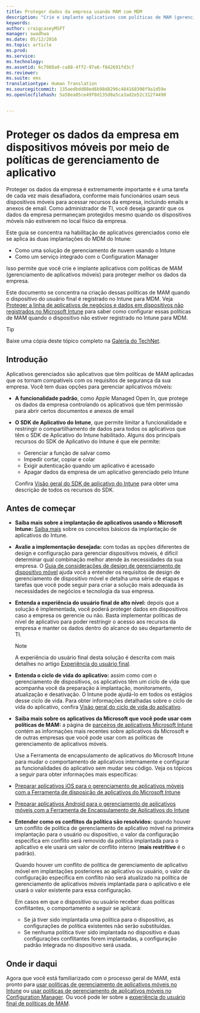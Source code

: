 ```yaml
---
title: Proteger dados da empresa usando MAM com MDM
description: "Crie e implante aplicativos com políticas de MAM (gerenciamento de aplicativos móveis) para proteger melhor os dados da empresa."
keywords: 
author: craigcaseyMSFT
manager: swadhwa
ms.date: 05/12/2016
ms.topic: article
ms.prod: 
ms.service: 
ms.technology: 
ms.assetid: 6c7088a9-ca88-4ff2-97a6-f842691fd3c7
ms.reviewer: 
ms.suite: ems
translationtype: Human Translation
ms.sourcegitcommit: 135aedbdd08ed6b98d8296c484168398f9a1d59e
ms.openlocfilehash: 5a58ea05ce49f0d135d8a5ca3ad2e52c312f4490


---
```


# Proteger os dados da empresa em dispositivos móveis por meio de políticas de gerenciamento de aplicativo
Proteger os dados da empresa é extremamente importante e é uma tarefa de cada vez mais desafiadora, conforme mais funcionários usam seus dispositivos móveis para acessar recursos da empresa, incluindo emails e anexos de email. Como administrador de TI, você deseja garantir que os dados da empresa permaneçam protegidos mesmo quando os dispositivos móveis não estiverem no local físico da empresa.

Este guia se concentra na habilitação de aplicativos gerenciados como ele se aplica às duas implantações do MDM do Intune:

- Como uma solução de gerenciamento de nuvem usando o Intune
- Como um serviço integrado com o Configuration Manager

Isso permite que você crie e implante aplicativos com políticas de MAM (gerenciamento de aplicativos móveis) para proteger melhor os dados da empresa.

Este documento se concentra na criação dessas políticas de MAM quando o dispositivo do usuário final é registrado no Intune para MDM. Veja [Proteger a linha de aplicativos de negócios e dados em dispositivos não registrados no Microsoft Intune](https://docs.microsoft.com/en-us/intune/deploy-use/protect-line-of-business-apps-and-data-on-devices-not-enrolled-in-microsoft-intune) para saber como configurar essas políticas de MAM quando o dispositivo não estiver registrado no Intune para MDM.

> [!TIP]
> Baixe uma cópia deste tópico completo na [Galeria do TechNet](https://gallery.technet.microsoft.com/Protect-Company-Data-on-d972f4f4/file/154240/1/Protect%20Company%20Data%20on%20Mobile%20Devices%20through%20Application%20Management%20Policies.pdf).

## Introdução
Aplicativos gerenciados são aplicativos que têm políticas de MAM aplicadas que os tornam compatíveis com os requisitos de segurança da sua empresa. Você tem duas opções para gerenciar aplicativos móveis:
- **A funcionalidade padrão**, como Apple Managed Open In, que protege os dados da empresa controlando os aplicativos que têm permissão para abrir certos documentos e anexos de email
- **O SDK de Aplicativo do Intune**, que permite limitar a funcionalidade e restringir o compartilhamento de dados para todos os aplicativos que têm o SDK de Aplicativo do Intune habilitado. Alguns dos principais recursos do SDK de Aplicativo do Intune é que ele permite:
  - Gerenciar a função de salvar como
  - Impedir cortar, copiar e colar
  - Exigir autenticação quando um aplicativo é acessado
  - Apagar dados da empresa de um aplicativo gerenciado pelo Intune

  Confira [Visão geral do SDK de aplicativo do Intune](https://docs.microsoft.com/en-us/intune/develop/intune-app-sdk) para obter uma descrição de todos os recursos do SDK.

## Antes de começar
- **Saiba mais sobre a implantação de aplicativos usando o Microsoft Intune:**  [Saiba mais](https://docs.microsoft.com/en-us/intune/understand-explore/get-started-with-a-30-day-trial-of-microsoft-intune) sobre os conceitos básicos da implantação de aplicativos do Intune.

- **Avalie a implementação desejada:** com todas as opções diferentes de design e configuração para gerenciar dispositivos móveis, é difícil determinar qual combinação melhor atende às necessidades da sua empresa. O [Guia de considerações de design de gerenciamento de dispositivo móvel](https://docs.microsoft.com/en-us/enterprise-mobility/Solutions/mdm-design-considerations-guide) ajuda você a entender os requisitos de design de gerenciamento de dispositivo móvel e detalha uma série de etapas e tarefas que você pode seguir para criar a solução mais adequada às necessidades de negócios e tecnologia da sua empresa.
- **Entenda a experiência do usuário final de alto nível:** depois que a solução é implementada, você poderá proteger dados em dispositivos caso a empresa os gerencie ou não. Basta implementar políticas de nível de aplicativo para poder restringir o acesso aos recursos da empresa e manter os dados dentro do alcance do seu departamento de TI.

   > [!NOTE]
   > A experiência do usuário final desta solução é descrita com mais detalhes no artigo [Experiência do usuário final](end-user-experience-mam.md).

- **Entenda o ciclo de vida do aplicativo:** assim como com o gerenciamento de dispositivos, os aplicativos têm um ciclo de vida que acompanha você da preparação à implantação, monitoramento, atualização e desativação. O Intune pode ajudá-lo em todos os estágios desse ciclo de vida. Para obter informações detalhadas sobre o ciclo de vida do aplicativo, confira [Visão geral do ciclo de vida do aplicativo](https://docs.microsoft.com/en-us/intune/deploy-use/overview-of-app-lifecycle-in-microsoft-intune).
- **Saiba mais sobre os aplicativos da Microsoft que você pode usar com políticas de MAM:** a página de [parceiros de aplicativos Microsoft Intune](https://www.microsoft.com/en-us/cloud-platform/microsoft-intune-partners) contém as informações mais recentes sobre aplicativos da Microsoft e de outras empresas que você pode usar com as políticas de gerenciamento de aplicativos móveis.

  Use a Ferramenta de encapsulamento de aplicativos do Microsoft Intune para mudar o comportamento de aplicativos internamente e configurar as funcionalidades do aplicativo sem mudar seu código. Veja os tópicos a seguir para obter informações mais específicas:
 - [Preparar aplicativos iOS para o gerenciamento de aplicativos móveis com a Ferramenta de disposição de aplicativos do Microsoft Intune](https://docs.microsoft.com/en-us/intune/deploy-use/prepare-ios-apps-for-mobile-application-management-with-the-microsoft-intune-app-wrapping-tool)
 - [Preparar aplicativos Android para o gerenciamento de aplicativos móveis com a Ferramenta de Encapsulamento de Aplicativos do Intune](https://docs.microsoft.com/en-us/intune/deploy-use/prepare-android-apps-for-mobile-application-management-with-the-microsoft-intune-app-wrapping-tool)

- **Entender como os conflitos da política são resolvidos:** quando houver um conflito de política de gerenciamento de aplicativo móvel na primeira implantação para o usuário ou dispositivo, o valor da configuração específica em conflito será removido da política implantada para o aplicativo e ele usará um valor de conflito interno (**mais restritivo** é o padrão).

  Quando houver um conflito de política de gerenciamento de aplicativo móvel em implantações posteriores ao aplicativo ou usuário, o valor da configuração específica em conflito não será atualizado na política de gerenciamento de aplicativos móveis implantada para o aplicativo e ele usará o valor existente para essa configuração.

  Em casos em que o dispositivo ou usuário receber duas políticas conflitantes, o comportamento a seguir se aplicará:
  - Se já tiver sido implantada uma política para o dispositivo, as configurações de política existentes não serão substituídas.
  - Se nenhuma política tiver sido implantada no dispositivo e duas configurações conflitantes forem implantadas, a configuração padrão integrada no dispositivo será usada.

## Onde ir daqui
Agora que você está familiarizado com o processo geral de MAM, está pronto para [usar políticas de gerenciamento de aplicativos móveis no Intune](mam-intune.md) ou [usar políticas de gerenciamento de aplicativos móveis no Configuration Manager](mam-configmgr.md). Ou você pode ler sobre a [experiência do usuário final de políticas de MAM](end-user-experience-mam.md).



<!--HONumber=Jul16_HO3-->


